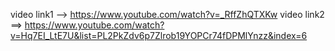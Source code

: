 video link1 --> https://www.youtube.com/watch?v=_RffZhQTXKw
video link2 ==> https://www.youtube.com/watch?v=Hq7EI_LtE7U&list=PL2PkZdv6p7Zlrob19YOPCr74fDPMlYnzz&index=6